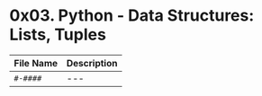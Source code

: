 # 0x03. Python - Data Structures: Lists, Tuples

| File Name | Description     |
| ------------ | ------------    |
| `#-####` | --- |
